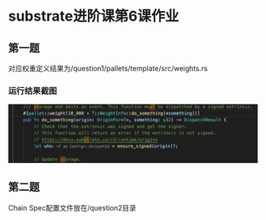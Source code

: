 # substrate进阶课第6课作业

## 第一题
对应权重定义结果为/question1/pallets/template/src/weights.rs
### 运行结果截图
![对应权重定义截图](question1_ScreenShot1.png)




## 第二题
Chain Spec配置文件放在/question2目录
